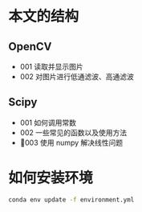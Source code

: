 # 本文的结构

## OpenCV

- 001 读取并显示图片
- 002 对图片进行低通滤波、高通滤波

## Scipy

- 001 如何调用常数
- 002 一些常见的函数以及使用方法
- 🔼003 使用 numpy 解决线性问题

# 如何安装环境

```bash
conda env update -f environment.yml
```
